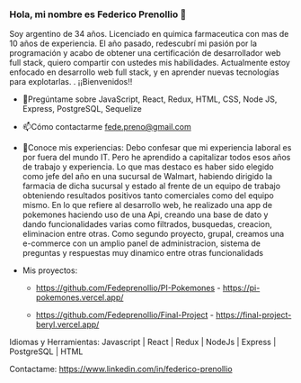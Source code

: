 ### Hola, mi nombre es Federico Prenollio 👋
Soy argentino de 34 años. Licenciado en quimica farmaceutica con mas de 10 años de experiencia. El año pasado, redescubrí mi pasión por la programación y acabo de obtener una certificación de desarrollador web full stack, quiero compartir con ustedes mis habilidades.  Actualmente estoy enfocado en desarrollo web full stack,  y en  aprender nuevas tecnologías para explotarlas. . ¡¡Bienvenidos!!
 
- 💬Pregúntame sobre JavaScript, React, Redux, HTML, CSS, Node JS, Express, PostgreSQL, Sequelize
- 📫Cómo contactarme fede.preno@gmail.com
- 📄Conoce mis experiencias: Debo confesar que mi experiencia laboral es por fuera del mundo IT. Pero he aprendido a capitalizar todos esos años de trabajo y experiencia. Lo que mas destaco es haber sido elegido como jefe del año en una sucursal de Walmart, habiendo dirigido la farmacia de dicha sucursal y  estado al frente de un equipo de trabajo obteniendo resultados positivos tanto comerciales como del equipo mismo.
 En lo que refiere al desarrollo web, he realizado una app de pokemones haciendo uso de una Api, creando una base de dato y dando funcionalidades varias como filtrados, busquedas, creacion, eliminacion entre otras.
Como segundo proyecto, grupal, creamos una e-commerce con un amplio panel de administracion, sistema de preguntas y respuestas muy dinamico entre otras funcionalidads
 
- Mis proyectos:
   - https://github.com/Fedeprenollio/PI-Pokemones - https://pi-pokemones.vercel.app/
  
   - https://github.com/Fedeprenollio/Final-Project - https://final-project-beryl.vercel.app/
 
 Idiomas y Herramientas: Javascript | React | Redux | NodeJs | Express | PostgreSQL | HTML
 
 
 Contactame:
https://www.linkedin.com/in/federico-prenollio 
<!--


Here are some ideas to get you started:

- 🔭 I’m currently working on ...
- 🌱 I’m currently learning ...
- 👯 I’m looking to collaborate on ...
- 🤔 I’m looking for help with ...
- 💬 Ask me about ...
- 📫 How to reach me: ...
- 😄 Pronouns: ...
- ⚡ Fun fact: ...
-->
